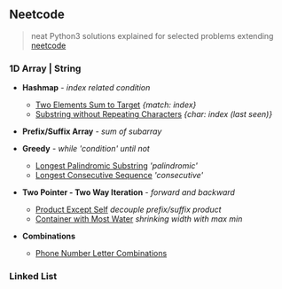 ## Neetcode

> neat Python3 solutions explained for selected problems extending [neetcode](https://neetcode.io/practice)

### 1D Array | String
- **Hashmap** - *index related condition*

    * [Two Elements Sum to Target](./src/array/two_sum.py) *{match: index}*
    * [Substring without Repeating Characters](./src/string/longest_substring_without_repeating_characters.py) *{char: index (last seen)}*

- **Prefix/Suffix Array** - *sum of subarray*



- **Greedy** - *while 'condition' until not*

    * [Longest Palindromic Substring](./src/string/longest_palindromic_substring.py) *'palindromic'*
    * [Longest Consecutive Sequence](./src/array/longest_consecutive_sequence.py) *'consecutive'*

- **Two Pointer - Two Way Iteration** - *forward and backward*

    - [Product Except Self](.src/array/product_except_self.py) *decouple prefix/suffix product*
    - [Container with Most Water](.src/array/container_with_most_water.py) *shrinking width with max min*

- **Combinations**

    * [Phone Number Letter Combinations](.src/array/phone_letter_combinations.py)

### Linked List

